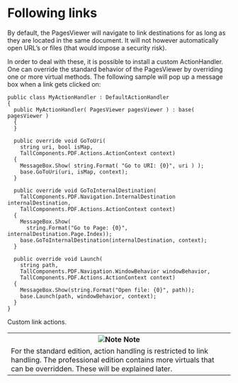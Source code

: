 # Following links

By default, the PagesViewer will navigate to link destinations for as long as they are located in the same document. It will not however automatically open URL’s or files (that would impose a security risk).


In order to deal with these, it is possible to install a custom ActionHandler. One can override the standard behavior of the PagesViewer by overriding one or more virtual methods. The following sample will pop up a message box when a link gets clicked on:


```
public class MyActionHandler : DefaultActionHandler
{
  public MyActionHandler( PagesViewer pagesViewer ) : base( pagesViewer )
  {
  }

  public override void GoToUri(
    string uri, bool isMap, 
    TallComponents.PDF.Actions.ActionContext context)
  {
    MessageBox.Show( string.Format( "Go to URI: {0}", uri ) );
    base.GoToUri(uri, isMap, context);
  }

  public override void GoToInternalDestination(
    TallComponents.PDF.Navigation.InternalDestination internalDestination, 
    TallComponents.PDF.Actions.ActionContext context)
  {
    MessageBox.Show(
      string.Format("Go to Page: {0}", internalDestination.Page.Index));
    base.GoToInternalDestination(internalDestination, context);
  }

  public override void Launch(
    string path, 
    TallComponents.PDF.Navigation.WindowBehavior windowBehavior,   
    TallComponents.PDF.Actions.ActionContext context)
  {
    MessageBox.Show(string.Format("Open file: {0}", path));
    base.Launch(path, windowBehavior, context);
  }
}
```

Custom link actions.
&nbsp;<table><tr><th>![Note](media/AlertNote.png) Note</th></tr><tr><td>For the standard edition, action handling is restricted to link handling. The professional edition contains more virtuals that can be overridden. These will be explained later.</td></tr></table>&nbsp;
